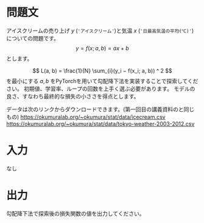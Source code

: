 # 問題文 
アイスクリームの売り上げ $y$ (`'アイスクリーム'`)と気温 $x$ (`'日最高気温の平均(℃)'`)についての問題です。
$$ y = f(x; a, b) = ax + b $$
とします。

$$ L(a, b) = \frac{1}{N} \sum_{i}(y_i − f(x_i; a, b)) ^ 2 $$
を最小にする $a, b$ をPyTorchを用いて勾配降下法を実装することで探索してください。
初期値、学習率、ループの回数を上手く選ぶ必要があります。
モデルの良さ、すなわち最終的な損失の小ささを得点とします。

データは次のリンクからダウンロードできます。(第一回目の講義資料のと同じもの)
https://okumuralab.org/~okumura/stat/data/icecream.csv
https://okumuralab.org/~okumura/stat/data/tokyo-weather-2003-2012.csv

# 入力
なし

# 出力
勾配降下法で探索後の損失関数の値を出力してください。
